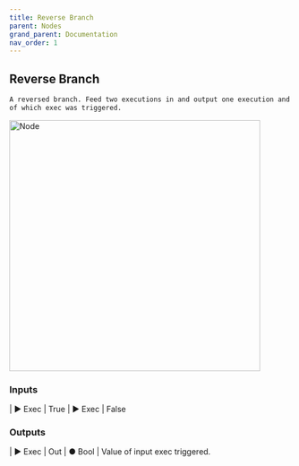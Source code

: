 ```yaml
---
title: Reverse Branch
parent: Nodes
grand_parent: Documentation
nav_order: 1
---
```


## Reverse Branch

```markdown
A reversed branch. Feed two executions in and output one execution and bool value 
of which exec was triggered.
```

<img src="https://cdn.discordapp.com/attachments/959186212046909551/959190182622547999/unknown.png" alt="Node" width="448"/>

### Inputs

| ▶ Exec | True
| ▶ Exec | False

### Outputs

| ▶ Exec | Out
| ● Bool | Value of input exec triggered.
